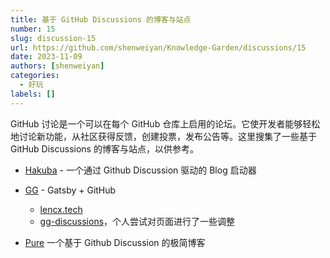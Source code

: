 ```yaml
---
title: 基于 GitHub Discussions 的博客与站点
number: 15
slug: discussion-15
url: https://github.com/shenweiyan/Knowledge-Garden/discussions/15
date: 2023-11-09
authors: [shenweiyan]
categories: 
  - 好玩
labels: []
---
```


GitHub 讨论是一个可以在每个 GitHub 仓库上启用的论坛。它使开发者能够轻松地讨论新功能，从社区获得反馈，创建投票，发布公告等。这里搜集了一些基于 GitHub Discussions 的博客与站点，以供参考。

<!-- more -->

- [Hakuba](https://github.com/YeungKC/Hakuba) - 一个通过 Github Discussion 驱动的 Blog 启动器

- [GG](https://github.com/lencx/gg) - Gatsby + GitHub
  - [lencx.tech](https://lencx.tech/#/)
  - [gg-discussions](https://shenweiyan.github.io/gg-discussions/)，个人尝试对页面进行了一些调整

- [Pure](https://github.com/LeetaoGoooo/pure) 一个基于 Github Discussion 的极简博客

<script src="https://giscus.app/client.js"
	data-repo="shenweiyan/Knowledge-Garden"
	data-repo-id="R_kgDOKgxWlg"
	data-mapping="number"
	data-term="15"
	data-reactions-enabled="1"
	data-emit-metadata="0"
	data-input-position="bottom"
	data-theme="light"
	data-lang="zh-CN"
	crossorigin="anonymous"
	async>
</script>
